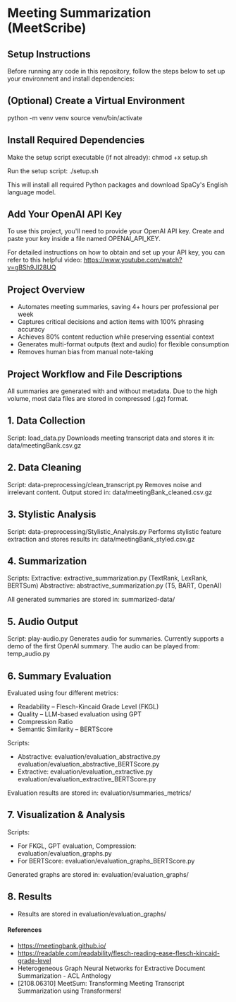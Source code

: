 # Meeting Summarization (MeetScribe)


##  Setup Instructions

Before running any code in this repository, follow the steps below to set up your environment and install dependencies:


## (Optional) Create a Virtual Environment

python -m venv venv
source venv/bin/activate


## Install Required Dependencies
Make the setup script executable (if not already):
chmod +x setup.sh

Run the setup script:
./setup.sh

This will install all required Python packages and download SpaCy's English language model.


## Add Your OpenAI API Key
To use this project, you'll need to provide your OpenAI API key.
Create and paste your key inside a file named OPENAI_API_KEY.

For detailed instructions on how to obtain and set up your API key, you can refer to this helpful video: https://www.youtube.com/watch?v=gBSh9JI28UQ  


##  Project Overview
- Automates meeting summaries, saving 4+ hours per professional per week
- Captures critical decisions and action items with 100% phrasing accuracy
- Achieves 80% content reduction while preserving essential context
- Generates multi-format outputs (text and audio) for flexible consumption
- Removes human bias from manual note-taking


##  Project Workflow and File Descriptions
All summaries are generated with and without metadata. Due to the high volume, most data files are stored in compressed (.gz) format.


## 1. Data Collection
Script: load_data.py
Downloads meeting transcript data and stores it in: data/meetingBank.csv.gz


## 2. Data Cleaning
Script: data-preprocessing/clean_transcript.py
Removes noise and irrelevant content. Output stored in: data/meetingBank_cleaned.csv.gz


## 3. Stylistic Analysis
Script: data-preprocessing/Stylistic_Analysis.py
Performs stylistic feature extraction and stores results in: data/meetingBank_styled.csv.gz


## 4. Summarization
Scripts:
Extractive: extractive_summarization.py (TextRank, LexRank, BERTSum)
Abstractive: abstractive_summarization.py (T5, BART, OpenAI)

All generated summaries are stored in: summarized-data/


## 5. Audio Output
Script: play-audio.py
Generates audio for summaries. Currently supports a demo of the first OpenAI summary.
The audio can be played from: temp_audio.py


## 6. Summary Evaluation
Evaluated using four different metrics:
- Readability – Flesch-Kincaid Grade Level (FKGL)
- Quality – LLM-based evaluation using GPT
- Compression Ratio
- Semantic Similarity – BERTScore

Scripts:
- Abstractive:
  evaluation/evaluation_abstractive.py
  evaluation/evaluation_abstractive_BERTScore.py
- Extractive:
  evaluation/evaluation_extractive.py
  evaluation/evaluation_extractive_BERTScore.py

Evaluation results are stored in: evaluation/summaries_metrics/


## 7. Visualization & Analysis
Scripts:
- For FKGL, GPT evaluation, Compression: evaluation/evaluation_graphs.py
- For BERTScore: evaluation/evaluation_graphs_BERTScore.py

Generated graphs are stored in: evaluation/evaluation_graphs/


## 8. Results
- Results are stored in evaluation/evaluation_graphs/


#### References
- https://meetingbank.github.io/
- https://readable.com/readability/flesch-reading-ease-flesch-kincaid-grade-level
- Heterogeneous Graph Neural Networks for Extractive Document Summarization - ACL Anthology
- [2108.06310] MeetSum: Transforming Meeting Transcript Summarization using Transformers!
